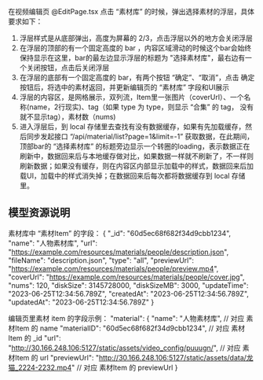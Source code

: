 在视频编辑页 @EditPage.tsx 点击 “素材库” 的时候，弹出选择素材的浮层，具体要求如下：
1. 浮层样式是从底部弹出，高度为屏幕的 2/3，点击浮层以外的地方会关闭浮层
2. 在浮层的顶部的有一个固定高度的 bar ，内容区域滑动的时候这个bar会始终保持显示在这里，bar的最左边显示浮层的标题为 "选择素材库"，最右边有一个关闭按钮，点击后关闭浮层
3. 在浮层的底部有一个固定高度的 bar，有两个按钮 “确定”、“取消”，点击 确定 按钮后，将选中的素材返回，并更新编辑页的 “素材库” 字段和UI展示
4. 浮层的内容区，是网格展示，双列流，Item里一张图片（coverUrl）、一个名称(name，2行现实)、tag（如果 type 为 type，则显示 “合集” 的 tag， 没有就不显示tag），素材数（nums)
5. 进入浮层后，到 local 存储里去查找有没有数据缓存，如果有先加载缓存，然后同步发起接口 “/api/material/list?page=1&limit=-1” 获取数据，在此期间，顶部bar的 “选择素材库” 的标题旁边显示一个转圈的loading，表示数据正在刷新中，数据回来后与本地缓存做对比，如果数据一样就不刷新了，不一样则刷新数据；如果没有缓存，则在内容区内部显示加载中的样式，数据回来后加载UI，加载中的样式消失掉；在数据回来后每次都将数据缓存到 local 存储里。

## 模型资源说明
素材库中 “素材Item” 的字段：
 {
    "_id": "60d5ec68f682f34d9cbb1234",
    "name": "人物素材库",
    "url": "https://example.com/resources/materials/people/description.json",
    "fileName": "description.json",
    "type": "all",
    "previewUrl": "https://example.com/resources/materials/people/preview.mp4",
    "coverUrl": "https://example.com/resources/materials/people/cover.jpg",
    "nums": 120,
    "diskSize": 3145728000,
    "diskSizeMB": 3000,
    "updateTime": "2023-06-25T12:34:56.789Z",
    "createdAt": "2023-06-25T12:34:56.789Z",
    "updatedAt": "2023-06-25T12:34:56.789Z"
}

编辑页里素材 item 的字段示例：
"material": {
    "name": "人物素材库",       // 对应 素材Item 的 name
    "materialID": "60d5ec68f682f34d9cbb1234",      // 对应 素材Item 的 _id
    "url": "http://30.166.248.106:5127/static/assets/video_config/puuugn/",   // 对应 素材Item 的 url
    "previewUrl": "http://30.166.248.106:5127/static/assets/data/龙猫_2224-2232.mp4"    // 对应 素材Item 的 previewUrl
}